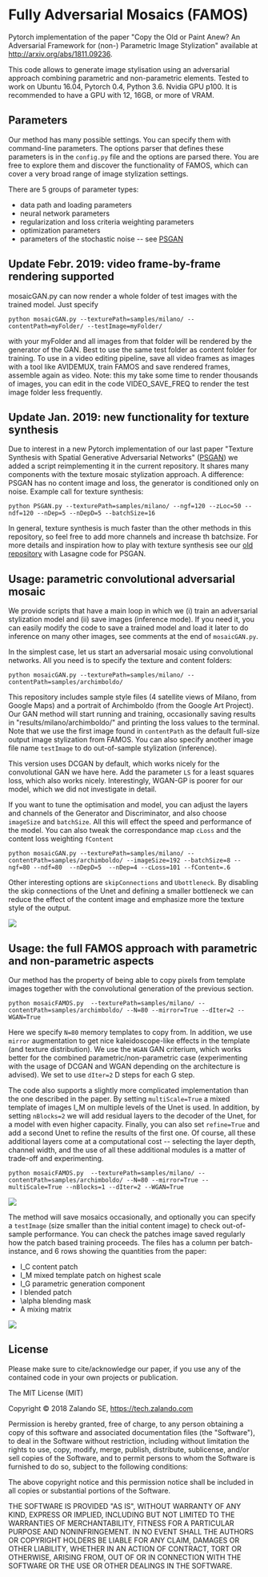 # Fully Adversarial Mosaics (FAMOS)

Pytorch implementation of the paper "Copy the Old or Paint Anew? An Adversarial Framework
for (non-) Parametric Image Stylization" available at http://arxiv.org/abs/1811.09236.

This code allows to generate image stylisation using an adversarial approach combining parametric and non-parametric elements.
Tested to work on Ubuntu 16.04, Pytorch 0.4, Python 3.6. Nvidia GPU p100. It is recommended to have a GPU with 12, 16GB, or more of VRAM.


## Parameters
Our method has many possible settings. You can specify them with command-line parameters. The options parser that defines these parameters is in the `config.py` file and the options are parsed there.
You are free to explore them and discover the functionality of FAMOS, which can cover a very broad range of image stylization settings.

There are 5 groups of parameter types:
- data path and loading parameters
- neural network parameters
- regularization and loss criteria weighting parameters
- optimization parameters 
- parameters of the stochastic noise -- see [PSGAN](https://arxiv.org/abs/1705.06566)

## Update Febr. 2019: video frame-by-frame rendering supported
mosaicGAN.py can now render a whole folder of test images with the trained model.
Just specify
```
python mosaicGAN.py --texturePath=samples/milano/ --contentPath=myFolder/ --testImage=myFolder/ 
```

with your myFolder and all images from that folder will be rendered by the generator of the GAN. Best to use the same test folder as content folder for training.
To use in a video editing pipeline, save all video frames as images with a tool like AVIDEMUX, train FAMOS and save rendered frames, assemble again as video. 
Note: this my take some time to render thousands of images, you can edit in the code VIDEO_SAVE_FREQ to render the test image folder less frequently.

## Update Jan. 2019: new functionality for texture synthesis
Due to interest in a new Pytorch implementation of our last paper "Texture Synthesis with Spatial Generative Adversarial Networks" ([PSGAN](https://arxiv.org/abs/1705.06566)) we added a script reimplementing it in the current repository. It shares many components with the texture mosaic stylization approach. A difference: PSGAN has no content image and loss, the generator is conditioned only on noise.
Example call for texture synthesis:

```
python PSGAN.py --texturePath=samples/milano/ --ngf=120 --zLoc=50 --ndf=120 --nDep=5 --nDepD=5 --batchSize=16
```

In general, texture synthesis is much faster than the other methods in this repository, so feel free to add more channels and increase th batchsize.
For more details and inspiration how to play with texture synthesis see our [old repository](https://github.com/zalandoresearch/psgan) with Lasagne code for PSGAN. 


## Usage: parametric convolutional adversarial mosaic
We provide scripts that have a main loop in which we (i) train an adversarial stylization model and (ii) save images (inference mode). If you need it, you can easily modify the code to save a trained model and load it later to do inference on many other images, see comments at the end of `mosaicGAN.py`.

In the simplest case, let us start an adversarial mosaic using convolutional networks. All you need is to specify the texture and content folders:

```
python mosaicGAN.py --texturePath=samples/milano/ --contentPath=samples/archimboldo/
```

This repository includes sample style files (4 satellite views of Milano, from Google Maps) and a portrait of Archimboldo (from the Google Art Project).
Our GAN method will start running and training, occasionally saving results in "results/milano/archimboldo/" and printing the loss values to the terminal. Note that we use the first image found in `contentPath` as the default full-size output image stylization from FAMOS.
You can also specify another image file name `testImage` to do out-of-sample stylization (inference).

This version uses DCGAN by default, which works nicely for the convolutional GAN we have here. Add the parameter `LS` for a least squares loss, which also works nicely. Interestingly, WGAN-GP is poorer for our model, which we did not investigate in detail.

If you want to tune the optimisation and model, you can adjust the layers and channels of the Generator and Discriminator, and also choose `imageSize` and `batchSize`. All this will effect the speed and performance of the model. You can also tweak the correspondance map `cLoss` and the content loss weighting `fContent`

```
python mosaicGAN.py --texturePath=samples/milano/ --contentPath=samples/archimboldo/ --imageSize=192 --batchSize=8 --ngf=80 --ndf=80  --nDepD=5  --nDep=4 --cLoss=101 --fContent=.6
```

Other interesting options are `skipConnections` and `Ubottleneck`. By disabling the skip connections of the Unet and defining a smaller bottleneck we can reduce the effect of the content image and emphasize more the texture style of the output.


![](samples/conv.jpg)

## Usage: the full FAMOS approach with parametric and non-parametric aspects
Our method has the property of being able to copy pixels from template images together with the convolutional generation of the previous section.

```
python mosaicFAMOS.py  --texturePath=samples/milano/ --contentPath=samples/archimboldo/ --N=80 --mirror=True --dIter=2 --WGAN=True
```

Here we specify `N=80` memory templates to copy from. In addition, we use `mirror` augmentation to get nice kaleidoscope-like effects in the template (and texture distribution).
We use the `WGAN` GAN criterium, which works better for the combined parametric/non-parametric case (experimenting with the usage of DCGAN and WGAN depending on the architecture is advised). We set to use `dIter=2` D steps for each G step.

The code also supports a slightly more complicated implementation than the one described in the paper.
By setting `multiScale=True` a mixed template of images I_M on multiple levels of the Unet is used. 
In addition, by setting `nBlocks=2` we will add residual layers to the decoder of the Unet, for a model with even higher capacity.
Finally, you can also set `refine=True` and add a second Unet to refine the results of the first one. Of course, all these additional layers come at a computational cost -- selecting the layer depth, channel width, and the use of all these additional modules is a matter of trade-off and experimenting. 

```
python mosaicFAMOS.py  --texturePath=samples/milano/ --contentPath=samples/archimboldo/ --N=80 --mirror=True --multiScale=True --nBlocks=1 --dIter=2 --WGAN=True
```

![](samples/famos.jpg)

The method will save mosaics occasionally, and optionally you can specify a `testImage` (size smaller than the initial content image) to check out-of-sample performance.
You can check the patches image saved regularly how the patch based training proceeds.
The files has a column per batch-instance, and 6 rows showing the quantities from the paper:

- I_C content patch
- I_M mixed template patch on highest scale
- I_G parametric generation component
- I blended patch
- \alpha blending mask
- A mixing matrix

![](samples/famos_patch.jpg)


## License
Please make sure to cite/acknowledge our paper, if you use any of the contained code in your own projects or publication.


The MIT License (MIT)

Copyright © 2018 Zalando SE, https://tech.zalando.com

Permission is hereby granted, free of charge, to any person obtaining a copy
of this software and associated documentation files (the "Software"), to deal
in the Software without restriction, including without limitation the rights
to use, copy, modify, merge, publish, distribute, sublicense, and/or sell
copies of the Software, and to permit persons to whom the Software is
furnished to do so, subject to the following conditions:

The above copyright notice and this permission notice shall be included in all
copies or substantial portions of the Software.

THE SOFTWARE IS PROVIDED "AS IS", WITHOUT WARRANTY OF ANY KIND, EXPRESS OR
IMPLIED, INCLUDING BUT NOT LIMITED TO THE WARRANTIES OF MERCHANTABILITY,
FITNESS FOR A PARTICULAR PURPOSE AND NONINFRINGEMENT. IN NO EVENT SHALL THE
AUTHORS OR COPYRIGHT HOLDERS BE LIABLE FOR ANY CLAIM, DAMAGES OR OTHER
LIABILITY, WHETHER IN AN ACTION OF CONTRACT, TORT OR OTHERWISE, ARISING FROM,
OUT OF OR IN CONNECTION WITH THE SOFTWARE OR THE USE OR OTHER DEALINGS IN THE
SOFTWARE.
